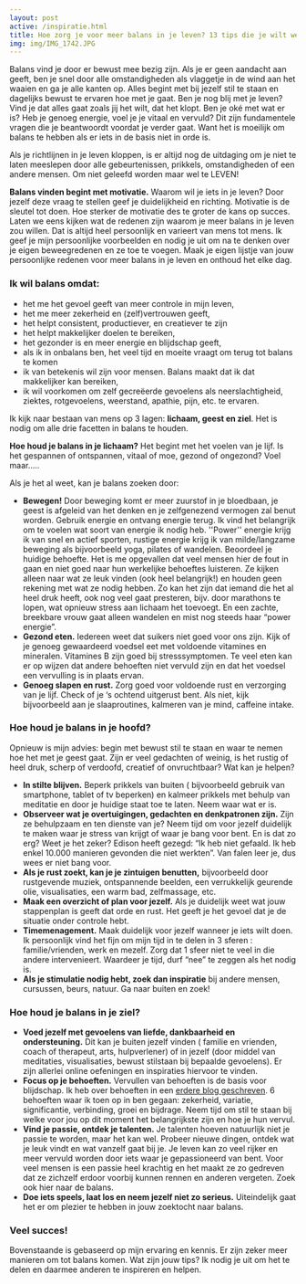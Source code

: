 ```yaml
---
layout: post
active: /inspiratie.html
title: Hoe zorg je voor meer balans in je leven? 13 tips die je wilt weten.
img: img/IMG_1742.JPG
---
```

Balans vind je door er bewust mee bezig zijn. Als je er geen aandacht aan geeft, ben je snel door alle omstandigheden als vlaggetje in de wind aan het waaien en ga je alle kanten op. Alles begint met bij jezelf stil te staan en dagelijks bewust te ervaren hoe met je gaat. Ben je nog blij met je leven? Vind je dat alles gaat zoals jij het wilt, dat het klopt. Ben je oké met wat er is? Heb je genoeg energie, voel je je vitaal en vervuld? Dit zijn fundamentele vragen die je beantwoordt voordat je verder gaat. Want het is moeilijk om balans te hebben als er iets in de basis niet in orde is.

Als je richtlijnen in je leven kloppen, is er altijd nog de uitdaging om je niet te laten meeslepen door alle gebeurtenissen, prikkels, omstandigheden of een andere mensen. Om niet geleefd worden maar wel te LEVEN!

**Balans vinden begint met motivatie.** Waarom wil je iets in je leven? Door jezelf deze vraag te stellen geef je duidelijkheid en richting. Motivatie is de sleutel tot doen. Hoe sterker de motivatie des te groter de kans op succes. Laten we eens kijken wat de redenen zijn waarom je meer balans in je leven zou willen. Dat is altijd heel persoonlijk en varieert van mens tot mens. Ik geef je mijn persoonlijke voorbeelden en nodig je uit om na te denken over je eigen beweegredenen en ze toe te voegen.  Maak je eigen lijstje van jouw persoonlijke redenen voor meer balans in je leven en onthoud het elke dag.

### Ik wil balans omdat:

* het me het gevoel geeft van meer controle in mijn leven,
* het me meer zekerheid en (zelf)vertrouwen geeft,
* het helpt consistent, productiever, en creatiever te zijn
* het helpt makkelijker doelen te bereiken,
* het gezonder is en meer energie en blijdschap geeft,
* als ik in onbalans ben, het veel tijd en moeite vraagt om terug tot balans te komen
* ik van betekenis wil zijn voor mensen. Balans maakt dat ik dat makkelijker kan bereiken,
* ik wil voorkomen om zelf gecreëerde gevoelens als neerslachtigheid, ziektes, rotgevoelens, weerstand, apathie, pijn, etc. te ervaren.

Ik kijk naar bestaan van mens op 3 lagen: **lichaam, geest en ziel**. Het is nodig om alle drie facetten in balans te houden.

**Hoe houd je balans in je lichaam?** Het begint met het voelen van je lijf. Is het gespannen of ontspannen, vitaal of moe, gezond of ongezond? Voel maar.....

Als je het al weet, kan je balans zoeken door:

* **Bewegen!** Door beweging komt er meer zuurstof in je bloedbaan, je geest is afgeleid van het denken en je zelfgenezend vermogen zal benut worden. Gebruik energie en ontvang energie terug. Ik vind het belangrijk om te voelen wat soort van energie ik nodig heb. ''Power'' energie krijg ik van snel en actief sporten, rustige energie krijg ik van milde/langzame beweging als bijvoorbeeld yoga, pilates of wandelen. Beoordeel je huidige behoefte. Het is me opgevallen dat veel mensen hier de fout in gaan en niet goed naar hun werkelijke behoeftes luisteren. Ze kijken alleen naar wat ze leuk vinden (ook heel belangrijk!) en houden geen rekening met wat ze nodig hebben. Zo kan het zijn dat iemand die het al heel druk heeft, ook nog veel gaat presteren, bijv. door marathons te lopen, wat opnieuw stress aan lichaam het toevoegt. En een zachte, breekbare vrouw gaat alleen wandelen en mist nog steeds haar “power energie”.
* **Gezond eten.** Iedereen weet dat suikers niet goed voor ons zijn. Kijk of je genoeg gewaardeerd voedsel eet met voldoende vitamines en mineralen. Vitamines B zijn goed bij stresssymptomen. Te veel eten kan er op wijzen dat andere behoeften niet vervuld zijn en dat het voedsel een vervulling is in plaats ervan.
* **Genoeg slapen en rust.** Zorg goed voor voldoende rust en verzorging van je lijf. Check of je ‘s ochtend uitgerust bent. Als niet, kijk bijvoorbeeld aan je slaaproutines, kalmeren van je mind, caffeine intake.

### Hoe houd je balans in je hoofd?

Opnieuw is mijn advies: begin met bewust stil te staan  en waar te nemen hoe het met je geest gaat. Zijn er veel gedachten of weinig, is het rustig of heel druk, scherp of verdoofd, creatief of onvruchtbaar? Wat kan je helpen?

* **In stilte blijven.** Beperk prikkels van buiten ( bijvoorbeeld gebruik van smartphone, tablet of tv beperken) en kalmeer prikkels met behulp van meditatie en door je huidige staat toe te laten. Neem waar wat er is.
* **Observeer wat je overtuigingen, gedachten en denkpatronen zijn.** Zijn ze behulpzaam en ten dienste van je? Neem tijd om voor jezelf duidelijk te maken waar je stress van krijgt of waar je  bang voor bent. En is dat zo erg? Weet je het zeker? Edison heeft gezegd: “Ik heb niet gefaald. Ik heb enkel 10.000 manieren gevonden die niet werkten”. Van falen leer je, dus wees er niet bang voor.
* **Als je rust zoekt, kan je je zintuigen benutten,** bijvoorbeeld door rustgevende muziek, ontspannende beelden, een verrukkelijk geurende olie, visualisaties, een warm bad, zelfmassage, etc.
* **Maak een overzicht of plan voor jezelf.** Als je duidelijk weet wat jouw stappenplan is geeft dat orde en rust. Het geeft je het gevoel dat je de situatie onder controle hebt.
* **Timemenagement.** Maak duidelijk voor jezelf wanneer je iets wilt doen. Ik persoonlijk vind het fijn om mijn tijd in te delen in 3 sferen : familie/vrienden, werk en mezelf. Zorg dat 1 sfeer niet te veel in die andere intervenieert. Waardeer je tijd, durf “nee” te zeggen als het nodig is.
* **Als je stimulatie nodig hebt, zoek dan inspiratie** bij andere mensen, cursussen, beurs, natuur. Ga naar buiten en zoek!

### Hoe houd je balans in je ziel?

* **Voed jezelf met gevoelens van liefde, dankbaarheid en ondersteuning.** Dit kan je buiten jezelf vinden ( familie en vrienden, coach of therapeut, arts, hulpverlener) of in jezelf (door middel van meditaties, visualisaties, bewust stilstaan bij bepaalde gevoelens). Er zijn allerlei online oefeningen en inspiraties hiervoor te vinden.
* **Focus op je behoeften.** Vervullen van behoeften is de basis voor blijdschap. Ik heb over behoeften in een [erdere blog geschreven](http://massagetherapie-hilversum.nl/2017/06/06/ken-je-behoeften.html). 6 behoeften waar ik toen op in ben gegaan: zekerheid, variatie, significantie, verbinding, groei en bijdrage. Neem tijd om stil te staan bij welke voor jou op dit moment het  belangrijkste zijn en hoe je hun vervul.
* **Vind je passie, ontdek je talenten.** Je talenten hoeven natuurlijk niet je passie te worden, maar het kan wel. Probeer nieuwe dingen, ontdek wat je leuk vindt en wat vanzelf gaat bij je. Je leven kan zo veel rijker en meer vervuld  worden door iets waar je gepassioneerd van bent. Voor veel mensen is een passie heel krachtig en het maakt ze zo gedreven dat ze zichzelf erdoor voorbij kunnen rennen en anderen vergeten. Zoek ook hier naar de balans.
* **Doe iets speels, laat los en neem jezelf niet zo serieus.** Uiteindelijk gaat het er om plezier te hebben in jouw zoektocht naar balans.

### Veel succes!

Bovenstaande is gebaseerd op mijn ervaring en kennis. Er zijn zeker meer manieren om tot balans komen. Wat zijn jouw tips? Ik nodig je uit om het te delen en daarmee anderen te inspireren en helpen.
